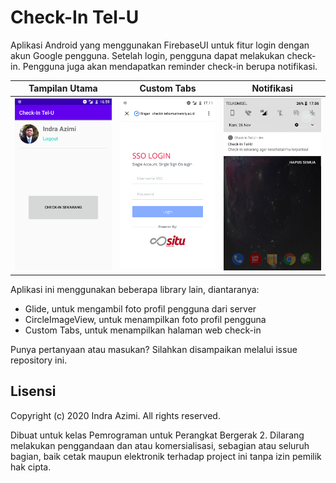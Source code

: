 # Check-In Tel-U

Aplikasi Android yang menggunakan FirebaseUI untuk fitur login dengan akun Google pengguna. Setelah login, pengguna dapat melakukan check-in. Pengguna juga akan mendapatkan reminder check-in berupa notifikasi.

Tampilan Utama                               | Custom Tabs                                   | Notifikasi
---------------------------------------------|-----------------------------------------------|--------------------------------------------------
<img src="screenshots/utama.png" width="200">|<img src="screenshots/checkin.png" width="200">|<img src="screenshots/notifikasi.png" width="200">

Aplikasi ini menggunakan beberapa library lain, diantaranya:
- Glide, untuk mengambil foto profil pengguna dari server
- CircleImageView, untuk menampilkan foto profil pengguna
- Custom Tabs, untuk menampilkan halaman web check-in

Punya pertanyaan atau masukan? Silahkan disampaikan melalui issue repository ini.

## Lisensi

Copyright (c) 2020 Indra Azimi. All rights reserved.

Dibuat untuk kelas Pemrograman untuk Perangkat Bergerak 2. Dilarang melakukan penggandaan dan atau komersialisasi, sebagian atau seluruh bagian, baik cetak maupun elektronik terhadap project ini tanpa izin pemilik hak cipta.
